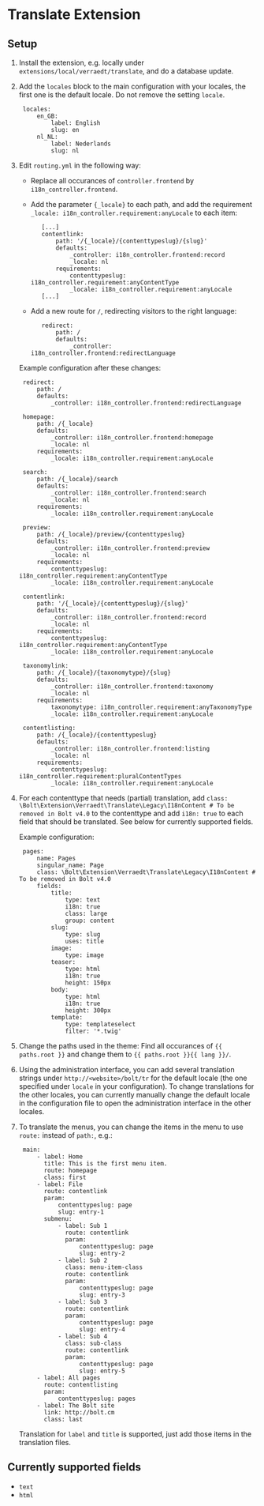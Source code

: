 Translate Extension
===================

## Setup

1. Install the extension, e.g. locally under `extensions/local/verraedt/translate`, and do a database update.
2. Add the `locales` block to the main configuration with your locales, the first one is the default locale. Do not remove the setting `locale`.

        locales:
            en_GB:
                label: English
                slug: en
            nl_NL:
                label: Nederlands
                slug: nl

3. Edit `routing.yml` in the following way:
   * Replace all occurances of `controller.frontend` by `i18n_controller.frontend`.
   * Add the parameter `{_locale}` to each path, and add the requirement `_locale: i18n_controller.requirement:anyLocale` to each item:

            [...]
            contentlink:
                path: '/{_locale}/{contenttypeslug}/{slug}'
                defaults:
                    _controller: i18n_controller.frontend:record
                    _locale: nl
                requirements:
                    contenttypeslug: i18n_controller.requirement:anyContentType
                    _locale: i18n_controller.requirement:anyLocale
            [...]

   * Add a new route for `/`, redirecting visitors to the right language: 

            redirect:
                path: /
                defaults:
                    _controller: i18n_controller.frontend:redirectLanguage

    Example configuration after these changes:

        redirect:
            path: /
            defaults:
                _controller: i18n_controller.frontend:redirectLanguage
                
        homepage:
            path: /{_locale}
            defaults:
                _controller: i18n_controller.frontend:homepage
                _locale: nl
            requirements:
                _locale: i18n_controller.requirement:anyLocale
     
        search:
            path: /{_locale}/search
            defaults:
                _controller: i18n_controller.frontend:search
                _locale: nl
            requirements:
                _locale: i18n_controller.requirement:anyLocale
     
        preview:
            path: /{_locale}/preview/{contenttypeslug}
            defaults:
                _controller: i18n_controller.frontend:preview
                _locale: nl
            requirements:
                contenttypeslug: i18n_controller.requirement:anyContentType
                _locale: i18n_controller.requirement:anyLocale
                
        contentlink:
            path: '/{_locale}/{contenttypeslug}/{slug}'
            defaults:
                _controller: i18n_controller.frontend:record
                _locale: nl
            requirements:
                contenttypeslug: i18n_controller.requirement:anyContentType
                _locale: i18n_controller.requirement:anyLocale
     
        taxonomylink:
            path: /{_locale}/{taxonomytype}/{slug}
            defaults:
                _controller: i18n_controller.frontend:taxonomy
                _locale: nl
            requirements:
                taxonomytype: i18n_controller.requirement:anyTaxonomyType
                _locale: i18n_controller.requirement:anyLocale
     
        contentlisting:
            path: /{_locale}/{contenttypeslug}
            defaults:
                _controller: i18n_controller.frontend:listing
                _locale: nl
            requirements:
                contenttypeslug: i18n_controller.requirement:pluralContentTypes
                _locale: i18n_controller.requirement:anyLocale

4. For each contenttype that needs (partial) translation, add `class: \Bolt\Extension\Verraedt\Translate\Legacy\I18nContent # To be removed in Bolt v4.0` to the contenttype and add `i18n: true` to each field that should be translated. See below for currently supported fields.

    Example configuration:
 
        pages:
            name: Pages
            singular_name: Page
            class: \Bolt\Extension\Verraedt\Translate\Legacy\I18nContent # To be removed in Bolt v4.0 
            fields:
                title:
                    type: text
                    i18n: true
                    class: large
                    group: content
                slug:
                    type: slug
                    uses: title
                image:
                    type: image
                teaser:
                    type: html
                    i18n: true
                    height: 150px
                body:
                    type: html
                    i18n: true
                    height: 300px
                template:
                    type: templateselect
                    filter: '*.twig'

5. Change the paths used in the theme: Find all occurances of `{{ paths.root }}` and change them to `{{ paths.root }}{{ lang }}/`.

6. Using the administration interface, you can add several translation strings under `http://<website>/bolt/tr` for the default locale (the one specified under `locale` in your configuration). To change translations for the other locales, you can currently manually change the default locale in the configuration file to open the administration interface in the other locales.

7. To translate the menus, you can change the items in the menu to use `route:` instead of `path:`, e.g.:

        main:
            - label: Home
              title: This is the first menu item.
              route: homepage
              class: first
            - label: File
              route: contentlink
              param:
                  contenttypeslug: page
                  slug: entry-1
              submenu:
                  - label: Sub 1
                    route: contentlink
                    param:
                        contenttypeslug: page
                        slug: entry-2
                  - label: Sub 2
                    class: menu-item-class
                    route: contentlink
                    param:
                        contenttypeslug: page
                        slug: entry-3
                  - label: Sub 3
                    route: contentlink
                    param:
                        contenttypeslug: page
                        slug: entry-4
                  - label: Sub 4
                    class: sub-class
                    route: contentlink
                    param:
                        contenttypeslug: page
                        slug: entry-5
            - label: All pages
              route: contentlisting
              param:
                  contenttypeslug: pages
            - label: The Bolt site
              link: http://bolt.cm
              class: last

   Translation for `label` and `title` is supported, just add those items in the translation files.

## Currently supported fields 

   * `text`
   * `html`
